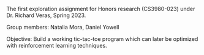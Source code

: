 The first exploration assignment for Honors research (CS3980-023) under Dr. Richard Veras, Spring 2023.

Group members: Natalia Mora, Daniel Yowell

Objective: Build a working tic-tac-toe program which can later be optimized with reinforcement learning techniques.